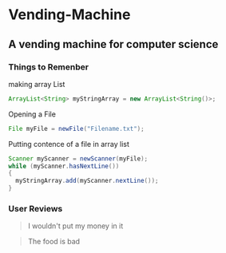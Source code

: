 # Vending-Machine
## A vending machine for computer science 

### Things to Remenber
making array List
```Java
ArrayList<String> myStringArray = new ArrayList<String()>;
```

Opening a File
```Java
File myFile = newFile("Filename.txt");
```

Putting contence of a file in array list
```Java
Scanner myScanner = newScanner(myFile);
while (myScanner.hasNextLine())
{
  myStringArray.add(myScanner.nextLine());
}
```

### User Reviews
> I wouldn't put my money in it

> The food is bad
